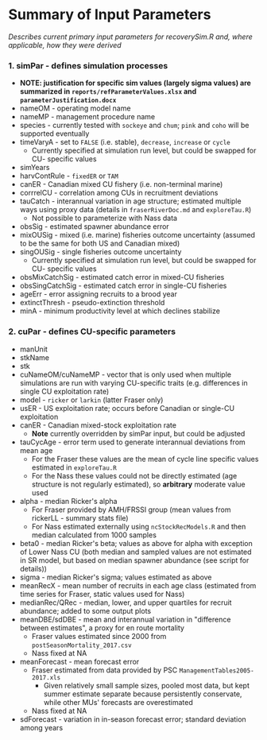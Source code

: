 # Summary of Input Parameters #

*Describes current primary input parameters for recoverySim.R and, where applicable, how they were derived*

### 1. simPar - defines simulation processes
-	**NOTE: justification for specific sim values (largely sigma values) are 	summarized in `reports/refParameterValues.xlsx` and 	`parameterJustification.docx`**
-	nameOM - operating model name
-	nameMP - management procedure name 
-	species - currently tested with `sockeye` and `chum`; `pink` and `coho` will be 	supported eventually
-	timeVaryA - set to `FALSE` (i.e. stable), `decrease`, `increase` or  `cycle`
	-	Currently specified at simulation run level, but could be swapped for CU-	specific values
-	simYears
-	harvContRule - `fixedER` or `TAM`
-	canER - Canadian mixed CU fishery (i.e. non-terminal marine)
-	corrrelCU - correlation among CUs in recruitment deviations
-	tauCatch - interannual variation in age structure; estimated multiple ways 	using proxy data (details in `fraserRiverDoc.md` and `exploreTau.R`)
	-	Not possible to parameterize with Nass data
-	obsSig - estimated spawner abundance error
-	mixOUSig - mixed (i.e. marine) fisheries outcome uncertainty (assumed to be the 	same for both US and Canadian mixed)
-	singOUSig - single fisheries outcome uncertainty
	-	Currently specified at simulation run level, but could be swapped for CU-	specific values
-	obsMixCatchSig - estimated catch error in mixed-CU fisheries
-	obsSingCatchSig - estimated catch error in single-CU fisheries
-	ageErr - error assigning recruits to a brood year
-	extinctThresh - pseudo-extinction threshold
-	minA - minimum productivity level at which declines stabilize

### 2. cuPar - defines CU-specific parameters
-	manUnit
-	stkName
-	stk
-	cuNameOM/cuNameMP - vector that is only used when multiple simulations are run 	with varying CU-specific traits (e.g. differences in single CU exploitation 	rate)
-	model - `ricker` or `larkin` (latter Fraser only)
-	usER - US exploitation rate; occurs before Canadian or single-CU exploitation
-	canER - Canadian mixed-stock exploitation rate
	-	**Note** currently overridden by simPar input, but could be adjusted
-	tauCycAge - error term used to generate interannual deviations from mean age
	-	For the Fraser these values are the mean of cycle line specific values 	estimated in `exploreTau.R`
	-	For the Nass these values could not be directly estimated (age structure is 	not regularly estimated), so **arbitrary** moderate value used
-	alpha - median Ricker's alpha
	-	For Fraser provided by AMH/FRSSI group (mean values from rickerLL - summary 	stats file)
	-	For Nass estimated externally using `ncStockRecModels.R` and then median 	calculated from 1000 samples
-	beta0 - median Ricker's beta; values as above for alpha with exception of Lower 	Nass CU (both median and sampled values are not estimated in SR model, but 	based on median spawner abundance (see script for details))
-	sigma - median Ricker's sigma; values estimated as above
-	meanRecX - mean number of recruits in each age class (estimated from time 	series for Fraser, static values used for Nass)
-	medianRec/QRec - median, lower, and upper quartiles for recruit abundance; 	added to some output plots
-	meanDBE/sdDBE - mean and interannual variation in "difference between 	estimates", a proxy for en route mortality 
	-	Fraser values estimated since 2000 from `postSeasonMortality_2017.csv`
	-	Nass fixed at NA
-	meanForecast - mean forecast error 
	-	Fraser estimated from data provided by PSC `ManagementTables2005-2017.xls`
		-	Given relatively small sample sizes, pooled most data, but kept summer 	estimate separate because persistently conservate, while other MUs' 	forecasts are overestimated
	-	Nass fixed at NA
-	sdForecast - variation in in-season forecast error; standard deviation among 	years	